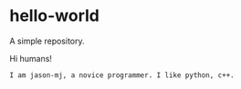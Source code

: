 # hello-world
A simple repository.


Hi humans!

    I am jason-mj, a novice programmer. I like python, c++. 
